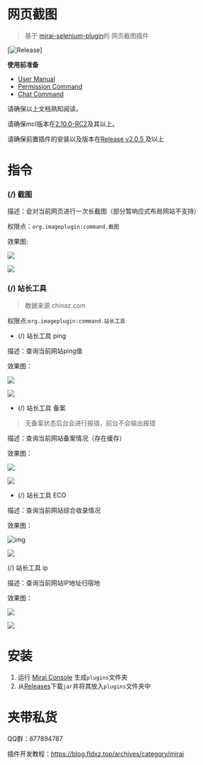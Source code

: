 # 网页截图

> 基于  [mirai-selenium-plugin](https://github.com/cssxsh/mirai-selenium-plugin)的 网页截图插件

[![Release](https://img.shields.io/github/v/release/liuqianpan2008/imageplugin)]

**使用前准备**

* [User Manual](https://github.com/mamoe/mirai/blob/dev/docs/UserManual.md)
* [Permission Command](https://github.com/mamoe/mirai/blob/dev/mirai-console/docs/BuiltInCommands.md#permissioncommand)
* [Chat Command](https://github.com/project-mirai/chat-command)

请确保以上文档熟知阅读。

请确保mcl版本在[2.10.0-RC2](https://github.com/mamoe/mirai/releases/tag/v2.10.0-RC2)及其以上。

请确保前置插件的安装以及版本在[Release v2.0.5 ](https://github.com/cssxsh/mirai-selenium-plugin/releases/tag/v2.0.5)及以上

# 指令

### (/) 截图 <url>

描述：会对当前网页进行一次长截图（部分暂响应式布局网站不支持）

权限点：`org.imageplugin:command.截图`

效果图:

![](https://i.bmp.ovh/imgs/2022/01/a65d835b5f9eff90.png)

![](https://s3.bmp.ovh/imgs/2022/01/3abe17f7025fc366.png)

### (/) 站长工具

> 数据来源 chinaz.com

权限点:`org.imageplugin:command.站长工具`

- (/) 站长工具 ping <url>

描述：查询当前网站ping值

效果图：

![](https://s3.bmp.ovh/imgs/2022/01/773fe38e12469ada.png)

![](https://s3.bmp.ovh/imgs/2022/01/5906befad6671c62.png)

- (/) 站长工具 备案 <url>

> 无备案状态后台会进行报错，前台不会输出报错

描述：查询当前网站备案情况（存在缓存）

效果图：

![](https://i.bmp.ovh/imgs/2022/01/435e84464d41755f.png)

![](https://i.bmp.ovh/imgs/2022/01/df7a93e3f7769c8e.png)

- (/) 站长工具 ECO <url>

描述：查询当前网站综合收录情况

效果图：

![img](file:///C:\Users\liuqi\AppData\Roaming\Tencent\Users\2180323481\QQ\WinTemp\RichOle\%`6TR{%JK1]}O}3Z5}BZC09.png)

![](https://i.bmp.ovh/imgs/2022/01/9b2ff267ecb7e5f1.png)

(/) 站长工具 ip <url>

描述：查询当前网站IP地址归宿地

效果图：

![](https://i.bmp.ovh/imgs/2022/01/15c1d04a61984375.png)

![](https://i.bmp.ovh/imgs/2022/01/0af9b334cdfeead9.png)

# 安装

1. 运行 [Mirai Console](https://github.com/mamoe/mirai-console) 生成`plugins`文件夹
2. 从[Releases](https://github.com/liuqianpan2008/imageplugin/releases)下载`jar`并将其放入`plugins`文件夹中

# 夹带私货



QQ群：877894787

插件开发教程：https://blog.fldxz.top/archives/category/mirai
